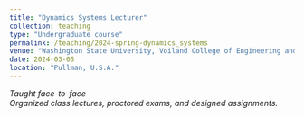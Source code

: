 ```yaml
---
title: "Dynamics Systems Lecturer"
collection: teaching
type: "Undergraduate course"
permalink: /teaching/2024-spring-dynamics_systems
venue: "Washington State University, Voiland College of Engineering and Architecture"
date: 2024-03-05
location: "Pullman, U.S.A."
---
```


<i>Taught face-to-face <i/> <br>
Organized class lectures, proctored exams, and designed assignments.

<!--Heading 1
======

Heading 2
======

Heading 3
======

